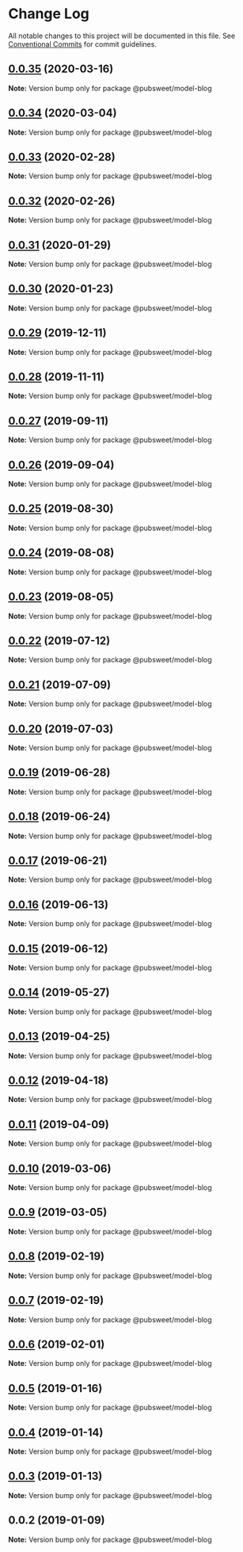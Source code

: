 # Change Log

All notable changes to this project will be documented in this file.
See [Conventional Commits](https://conventionalcommits.org) for commit guidelines.

## [0.0.35](https://gitlab.coko.foundation/pubsweet/pubsweet/compare/@pubsweet/model-blog@0.0.34...@pubsweet/model-blog@0.0.35) (2020-03-16)

**Note:** Version bump only for package @pubsweet/model-blog





## [0.0.34](https://gitlab.coko.foundation/pubsweet/pubsweet/compare/@pubsweet/model-blog@0.0.33...@pubsweet/model-blog@0.0.34) (2020-03-04)

**Note:** Version bump only for package @pubsweet/model-blog





## [0.0.33](https://gitlab.coko.foundation/pubsweet/pubsweet/compare/@pubsweet/model-blog@0.0.32...@pubsweet/model-blog@0.0.33) (2020-02-28)

**Note:** Version bump only for package @pubsweet/model-blog





## [0.0.32](https://gitlab.coko.foundation/pubsweet/pubsweet/compare/@pubsweet/model-blog@0.0.31...@pubsweet/model-blog@0.0.32) (2020-02-26)

**Note:** Version bump only for package @pubsweet/model-blog





## [0.0.31](https://gitlab.coko.foundation/pubsweet/pubsweet/compare/@pubsweet/model-blog@0.0.30...@pubsweet/model-blog@0.0.31) (2020-01-29)

**Note:** Version bump only for package @pubsweet/model-blog





## [0.0.30](https://gitlab.coko.foundation/pubsweet/pubsweet/compare/@pubsweet/model-blog@0.0.29...@pubsweet/model-blog@0.0.30) (2020-01-23)

**Note:** Version bump only for package @pubsweet/model-blog





## [0.0.29](https://gitlab.coko.foundation/pubsweet/pubsweet/compare/@pubsweet/model-blog@0.0.28...@pubsweet/model-blog@0.0.29) (2019-12-11)

**Note:** Version bump only for package @pubsweet/model-blog





## [0.0.28](https://gitlab.coko.foundation/pubsweet/pubsweet/compare/@pubsweet/model-blog@0.0.27...@pubsweet/model-blog@0.0.28) (2019-11-11)

**Note:** Version bump only for package @pubsweet/model-blog





## [0.0.27](https://gitlab.coko.foundation/pubsweet/pubsweet/compare/@pubsweet/model-blog@0.0.26...@pubsweet/model-blog@0.0.27) (2019-09-11)

**Note:** Version bump only for package @pubsweet/model-blog





## [0.0.26](https://gitlab.coko.foundation/pubsweet/pubsweet/compare/@pubsweet/model-blog@0.0.25...@pubsweet/model-blog@0.0.26) (2019-09-04)

**Note:** Version bump only for package @pubsweet/model-blog





## [0.0.25](https://gitlab.coko.foundation/pubsweet/pubsweet/compare/@pubsweet/model-blog@0.0.24...@pubsweet/model-blog@0.0.25) (2019-08-30)

**Note:** Version bump only for package @pubsweet/model-blog





## [0.0.24](https://gitlab.coko.foundation/pubsweet/pubsweet/compare/@pubsweet/model-blog@0.0.23...@pubsweet/model-blog@0.0.24) (2019-08-08)

**Note:** Version bump only for package @pubsweet/model-blog





## [0.0.23](https://gitlab.coko.foundation/pubsweet/pubsweet/compare/@pubsweet/model-blog@0.0.22...@pubsweet/model-blog@0.0.23) (2019-08-05)

**Note:** Version bump only for package @pubsweet/model-blog





## [0.0.22](https://gitlab.coko.foundation/pubsweet/pubsweet/compare/@pubsweet/model-blog@0.0.21...@pubsweet/model-blog@0.0.22) (2019-07-12)

**Note:** Version bump only for package @pubsweet/model-blog





## [0.0.21](https://gitlab.coko.foundation/pubsweet/pubsweet/compare/@pubsweet/model-blog@0.0.20...@pubsweet/model-blog@0.0.21) (2019-07-09)

**Note:** Version bump only for package @pubsweet/model-blog





## [0.0.20](https://gitlab.coko.foundation/pubsweet/pubsweet/compare/@pubsweet/model-blog@0.0.19...@pubsweet/model-blog@0.0.20) (2019-07-03)

**Note:** Version bump only for package @pubsweet/model-blog





## [0.0.19](https://gitlab.coko.foundation/pubsweet/pubsweet/compare/@pubsweet/model-blog@0.0.18...@pubsweet/model-blog@0.0.19) (2019-06-28)

**Note:** Version bump only for package @pubsweet/model-blog





## [0.0.18](https://gitlab.coko.foundation/pubsweet/pubsweet/compare/@pubsweet/model-blog@0.0.17...@pubsweet/model-blog@0.0.18) (2019-06-24)

**Note:** Version bump only for package @pubsweet/model-blog





## [0.0.17](https://gitlab.coko.foundation/pubsweet/pubsweet/compare/@pubsweet/model-blog@0.0.16...@pubsweet/model-blog@0.0.17) (2019-06-21)

**Note:** Version bump only for package @pubsweet/model-blog





## [0.0.16](https://gitlab.coko.foundation/pubsweet/pubsweet/compare/@pubsweet/model-blog@0.0.15...@pubsweet/model-blog@0.0.16) (2019-06-13)

**Note:** Version bump only for package @pubsweet/model-blog





## [0.0.15](https://gitlab.coko.foundation/pubsweet/pubsweet/compare/@pubsweet/model-blog@0.0.14...@pubsweet/model-blog@0.0.15) (2019-06-12)

**Note:** Version bump only for package @pubsweet/model-blog





## [0.0.14](https://gitlab.coko.foundation/pubsweet/pubsweet/compare/@pubsweet/model-blog@0.0.13...@pubsweet/model-blog@0.0.14) (2019-05-27)

**Note:** Version bump only for package @pubsweet/model-blog





## [0.0.13](https://gitlab.coko.foundation/pubsweet/pubsweet/compare/@pubsweet/model-blog@0.0.12...@pubsweet/model-blog@0.0.13) (2019-04-25)

**Note:** Version bump only for package @pubsweet/model-blog





## [0.0.12](https://gitlab.coko.foundation/pubsweet/pubsweet/compare/@pubsweet/model-blog@0.0.11...@pubsweet/model-blog@0.0.12) (2019-04-18)

**Note:** Version bump only for package @pubsweet/model-blog





## [0.0.11](https://gitlab.coko.foundation/pubsweet/pubsweet/compare/@pubsweet/model-blog@0.0.10...@pubsweet/model-blog@0.0.11) (2019-04-09)

**Note:** Version bump only for package @pubsweet/model-blog





## [0.0.10](https://gitlab.coko.foundation/pubsweet/pubsweet/compare/@pubsweet/model-blog@0.0.9...@pubsweet/model-blog@0.0.10) (2019-03-06)

**Note:** Version bump only for package @pubsweet/model-blog





## [0.0.9](https://gitlab.coko.foundation/pubsweet/pubsweet/compare/@pubsweet/model-blog@0.0.8...@pubsweet/model-blog@0.0.9) (2019-03-05)

**Note:** Version bump only for package @pubsweet/model-blog





## [0.0.8](https://gitlab.coko.foundation/pubsweet/pubsweet/compare/@pubsweet/model-blog@0.0.7...@pubsweet/model-blog@0.0.8) (2019-02-19)

**Note:** Version bump only for package @pubsweet/model-blog





## [0.0.7](https://gitlab.coko.foundation/pubsweet/pubsweet/compare/@pubsweet/model-blog@0.0.6...@pubsweet/model-blog@0.0.7) (2019-02-19)

**Note:** Version bump only for package @pubsweet/model-blog





## [0.0.6](https://gitlab.coko.foundation/pubsweet/pubsweet/compare/@pubsweet/model-blog@0.0.5...@pubsweet/model-blog@0.0.6) (2019-02-01)

**Note:** Version bump only for package @pubsweet/model-blog





## [0.0.5](https://gitlab.coko.foundation/pubsweet/pubsweet/compare/@pubsweet/model-blog@0.0.4...@pubsweet/model-blog@0.0.5) (2019-01-16)

**Note:** Version bump only for package @pubsweet/model-blog





## [0.0.4](https://gitlab.coko.foundation/pubsweet/pubsweet/compare/@pubsweet/model-blog@0.0.3...@pubsweet/model-blog@0.0.4) (2019-01-14)

**Note:** Version bump only for package @pubsweet/model-blog





## [0.0.3](https://gitlab.coko.foundation/pubsweet/pubsweet/compare/@pubsweet/model-blog@0.0.2...@pubsweet/model-blog@0.0.3) (2019-01-13)

**Note:** Version bump only for package @pubsweet/model-blog





## 0.0.2 (2019-01-09)

**Note:** Version bump only for package @pubsweet/model-blog
